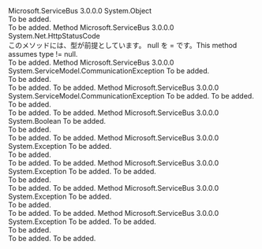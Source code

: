 <Type Name="MessagingExceptionHelper" FullName="Microsoft.ServiceBus.Messaging.MessagingExceptionHelper">
  <TypeSignature Language="C#" Value="public static class MessagingExceptionHelper" />
  <TypeSignature Language="ILAsm" Value=".class public auto ansi abstract sealed beforefieldinit MessagingExceptionHelper extends System.Object" />
  <TypeSignature Language="DocId" Value="T:Microsoft.ServiceBus.Messaging.MessagingExceptionHelper" />
  <TypeSignature Language="VB.NET" Value="Public Module MessagingExceptionHelper" />
  <TypeSignature Language="F#" Value="type MessagingExceptionHelper = class" />
  <AssemblyInfo>
    <AssemblyName>Microsoft.ServiceBus</AssemblyName>
    <AssemblyVersion>3.0.0.0</AssemblyVersion>
  </AssemblyInfo>
  <Base>
    <BaseTypeName>System.Object</BaseTypeName>
  </Base>
  <Interfaces />
  <Docs>
    <summary>To be added.</summary>
    <remarks>To be added.</remarks>
  </Docs>
  <Members>
    <Member MemberName="ConvertStatusCodeFromDetail">
      <MemberSignature Language="C#" Value="public static System.Net.HttpStatusCode ConvertStatusCodeFromDetail (string type);" />
      <MemberSignature Language="ILAsm" Value=".method public static hidebysig valuetype System.Net.HttpStatusCode ConvertStatusCodeFromDetail(string type) cil managed" />
      <MemberSignature Language="DocId" Value="M:Microsoft.ServiceBus.Messaging.MessagingExceptionHelper.ConvertStatusCodeFromDetail(System.String)" />
      <MemberSignature Language="VB.NET" Value="Public Function ConvertStatusCodeFromDetail (type As String) As HttpStatusCode" />
      <MemberSignature Language="F#" Value="static member ConvertStatusCodeFromDetail : string -&gt; System.Net.HttpStatusCode" Usage="Microsoft.ServiceBus.Messaging.MessagingExceptionHelper.ConvertStatusCodeFromDetail type" />
      <MemberType>Method</MemberType>
      <AssemblyInfo>
        <AssemblyName>Microsoft.ServiceBus</AssemblyName>
        <AssemblyVersion>3.0.0.0</AssemblyVersion>
      </AssemblyInfo>
      <ReturnValue>
        <ReturnType>System.Net.HttpStatusCode</ReturnType>
      </ReturnValue>
      <Parameters>
        <Parameter Name="type" Type="System.String" />
      </Parameters>
      <Docs>
        <param name="type"></param>
        <summary>
            <span data-ttu-id="4b053-101">このメソッドには、型が前提としています。 null を = です。</span><span class="sxs-lookup"><span data-stu-id="4b053-101">This method assumes type != null.</span></span>
            </summary>
        <returns />
        <remarks>To be added.</remarks>
      </Docs>
    </Member>
    <Member MemberName="ConvertToCommunicationException">
      <MemberSignature Language="C#" Value="public static System.ServiceModel.CommunicationException ConvertToCommunicationException (Microsoft.ServiceBus.Messaging.MessagingException exception);" />
      <MemberSignature Language="ILAsm" Value=".method public static hidebysig class System.ServiceModel.CommunicationException ConvertToCommunicationException(class Microsoft.ServiceBus.Messaging.MessagingException exception) cil managed" />
      <MemberSignature Language="DocId" Value="M:Microsoft.ServiceBus.Messaging.MessagingExceptionHelper.ConvertToCommunicationException(Microsoft.ServiceBus.Messaging.MessagingException)" />
      <MemberSignature Language="VB.NET" Value="Public Function ConvertToCommunicationException (exception As MessagingException) As CommunicationException" />
      <MemberSignature Language="F#" Value="static member ConvertToCommunicationException : Microsoft.ServiceBus.Messaging.MessagingException -&gt; System.ServiceModel.CommunicationException" Usage="Microsoft.ServiceBus.Messaging.MessagingExceptionHelper.ConvertToCommunicationException exception" />
      <MemberType>Method</MemberType>
      <AssemblyInfo>
        <AssemblyName>Microsoft.ServiceBus</AssemblyName>
        <AssemblyVersion>3.0.0.0</AssemblyVersion>
      </AssemblyInfo>
      <ReturnValue>
        <ReturnType>System.ServiceModel.CommunicationException</ReturnType>
      </ReturnValue>
      <Parameters>
        <Parameter Name="exception" Type="Microsoft.ServiceBus.Messaging.MessagingException" />
      </Parameters>
      <Docs>
        <param name="exception">To be added.</param>
        <summary>To be added.</summary>
        <returns>To be added.</returns>
        <remarks>To be added.</remarks>
      </Docs>
    </Member>
    <Member MemberName="ConvertToCommunicationException">
      <MemberSignature Language="C#" Value="public static System.ServiceModel.CommunicationException ConvertToCommunicationException (Microsoft.ServiceBus.Messaging.MessagingException exception, out bool shouldFault);" />
      <MemberSignature Language="ILAsm" Value=".method public static hidebysig class System.ServiceModel.CommunicationException ConvertToCommunicationException(class Microsoft.ServiceBus.Messaging.MessagingException exception, [out] bool&amp; shouldFault) cil managed" />
      <MemberSignature Language="DocId" Value="M:Microsoft.ServiceBus.Messaging.MessagingExceptionHelper.ConvertToCommunicationException(Microsoft.ServiceBus.Messaging.MessagingException,System.Boolean@)" />
      <MemberSignature Language="VB.NET" Value="Public Function ConvertToCommunicationException (exception As MessagingException, ByRef shouldFault As Boolean) As CommunicationException" />
      <MemberSignature Language="F#" Value="static member ConvertToCommunicationException : Microsoft.ServiceBus.Messaging.MessagingException *  -&gt; System.ServiceModel.CommunicationException" Usage="Microsoft.ServiceBus.Messaging.MessagingExceptionHelper.ConvertToCommunicationException (exception, shouldFault)" />
      <MemberType>Method</MemberType>
      <AssemblyInfo>
        <AssemblyName>Microsoft.ServiceBus</AssemblyName>
        <AssemblyVersion>3.0.0.0</AssemblyVersion>
      </AssemblyInfo>
      <ReturnValue>
        <ReturnType>System.ServiceModel.CommunicationException</ReturnType>
      </ReturnValue>
      <Parameters>
        <Parameter Name="exception" Type="Microsoft.ServiceBus.Messaging.MessagingException" />
        <Parameter Name="shouldFault" Type="System.Boolean&amp;" RefType="out" />
      </Parameters>
      <Docs>
        <param name="exception">To be added.</param>
        <param name="shouldFault">To be added.</param>
        <summary>To be added.</summary>
        <returns>To be added.</returns>
        <remarks>To be added.</remarks>
      </Docs>
    </Member>
    <Member MemberName="IsWrappedExceptionTransient">
      <MemberSignature Language="C#" Value="public static bool IsWrappedExceptionTransient (this Exception exception);" />
      <MemberSignature Language="ILAsm" Value=".method public static hidebysig bool IsWrappedExceptionTransient(class System.Exception exception) cil managed" />
      <MemberSignature Language="DocId" Value="M:Microsoft.ServiceBus.Messaging.MessagingExceptionHelper.IsWrappedExceptionTransient(System.Exception)" />
      <MemberSignature Language="F#" Value="static member IsWrappedExceptionTransient : Exception -&gt; bool" Usage="Microsoft.ServiceBus.Messaging.MessagingExceptionHelper.IsWrappedExceptionTransient exception" />
      <MemberType>Method</MemberType>
      <AssemblyInfo>
        <AssemblyName>Microsoft.ServiceBus</AssemblyName>
        <AssemblyVersion>3.0.0.0</AssemblyVersion>
      </AssemblyInfo>
      <ReturnValue>
        <ReturnType>System.Boolean</ReturnType>
      </ReturnValue>
      <Parameters>
        <Parameter Name="exception" Type="System.Exception" RefType="this" />
      </Parameters>
      <Docs>
        <param name="exception">To be added.</param>
        <summary>To be added.</summary>
        <returns>To be added.</returns>
        <remarks>To be added.</remarks>
      </Docs>
    </Member>
    <Member MemberName="Unwrap">
      <MemberSignature Language="C#" Value="public static Exception Unwrap (System.ServiceModel.CommunicationException exception);" />
      <MemberSignature Language="ILAsm" Value=".method public static hidebysig class System.Exception Unwrap(class System.ServiceModel.CommunicationException exception) cil managed" />
      <MemberSignature Language="DocId" Value="M:Microsoft.ServiceBus.Messaging.MessagingExceptionHelper.Unwrap(System.ServiceModel.CommunicationException)" />
      <MemberSignature Language="F#" Value="static member Unwrap : System.ServiceModel.CommunicationException -&gt; Exception" Usage="Microsoft.ServiceBus.Messaging.MessagingExceptionHelper.Unwrap exception" />
      <MemberType>Method</MemberType>
      <AssemblyInfo>
        <AssemblyName>Microsoft.ServiceBus</AssemblyName>
        <AssemblyVersion>3.0.0.0</AssemblyVersion>
      </AssemblyInfo>
      <ReturnValue>
        <ReturnType>System.Exception</ReturnType>
      </ReturnValue>
      <Parameters>
        <Parameter Name="exception" Type="System.ServiceModel.CommunicationException" />
      </Parameters>
      <Docs>
        <param name="exception">To be added.</param>
        <summary>To be added.</summary>
        <returns>To be added.</returns>
        <remarks>To be added.</remarks>
      </Docs>
    </Member>
    <Member MemberName="Unwrap">
      <MemberSignature Language="C#" Value="public static Exception Unwrap (System.ServiceModel.CommunicationException exception, bool isCancelling);" />
      <MemberSignature Language="ILAsm" Value=".method public static hidebysig class System.Exception Unwrap(class System.ServiceModel.CommunicationException exception, bool isCancelling) cil managed" />
      <MemberSignature Language="DocId" Value="M:Microsoft.ServiceBus.Messaging.MessagingExceptionHelper.Unwrap(System.ServiceModel.CommunicationException,System.Boolean)" />
      <MemberSignature Language="F#" Value="static member Unwrap : System.ServiceModel.CommunicationException * bool -&gt; Exception" Usage="Microsoft.ServiceBus.Messaging.MessagingExceptionHelper.Unwrap (exception, isCancelling)" />
      <MemberType>Method</MemberType>
      <AssemblyInfo>
        <AssemblyName>Microsoft.ServiceBus</AssemblyName>
        <AssemblyVersion>3.0.0.0</AssemblyVersion>
      </AssemblyInfo>
      <ReturnValue>
        <ReturnType>System.Exception</ReturnType>
      </ReturnValue>
      <Parameters>
        <Parameter Name="exception" Type="System.ServiceModel.CommunicationException" />
        <Parameter Name="isCancelling" Type="System.Boolean" />
      </Parameters>
      <Docs>
        <param name="exception">To be added.</param>
        <param name="isCancelling">To be added.</param>
        <summary>To be added.</summary>
        <returns>To be added.</returns>
        <remarks>To be added.</remarks>
      </Docs>
    </Member>
    <Member MemberName="UnwrapWithoutInnerFault">
      <MemberSignature Language="C#" Value="public static Exception UnwrapWithoutInnerFault (System.ServiceModel.CommunicationException exception);" />
      <MemberSignature Language="ILAsm" Value=".method public static hidebysig class System.Exception UnwrapWithoutInnerFault(class System.ServiceModel.CommunicationException exception) cil managed" />
      <MemberSignature Language="DocId" Value="M:Microsoft.ServiceBus.Messaging.MessagingExceptionHelper.UnwrapWithoutInnerFault(System.ServiceModel.CommunicationException)" />
      <MemberSignature Language="F#" Value="static member UnwrapWithoutInnerFault : System.ServiceModel.CommunicationException -&gt; Exception" Usage="Microsoft.ServiceBus.Messaging.MessagingExceptionHelper.UnwrapWithoutInnerFault exception" />
      <MemberType>Method</MemberType>
      <AssemblyInfo>
        <AssemblyName>Microsoft.ServiceBus</AssemblyName>
        <AssemblyVersion>3.0.0.0</AssemblyVersion>
      </AssemblyInfo>
      <ReturnValue>
        <ReturnType>System.Exception</ReturnType>
      </ReturnValue>
      <Parameters>
        <Parameter Name="exception" Type="System.ServiceModel.CommunicationException" />
      </Parameters>
      <Docs>
        <param name="exception">To be added.</param>
        <summary>To be added.</summary>
        <returns>To be added.</returns>
        <remarks>To be added.</remarks>
      </Docs>
    </Member>
    <Member MemberName="UnwrapWithoutInnerFault">
      <MemberSignature Language="C#" Value="public static Exception UnwrapWithoutInnerFault (System.ServiceModel.CommunicationException exception, bool isCancelling);" />
      <MemberSignature Language="ILAsm" Value=".method public static hidebysig class System.Exception UnwrapWithoutInnerFault(class System.ServiceModel.CommunicationException exception, bool isCancelling) cil managed" />
      <MemberSignature Language="DocId" Value="M:Microsoft.ServiceBus.Messaging.MessagingExceptionHelper.UnwrapWithoutInnerFault(System.ServiceModel.CommunicationException,System.Boolean)" />
      <MemberSignature Language="F#" Value="static member UnwrapWithoutInnerFault : System.ServiceModel.CommunicationException * bool -&gt; Exception" Usage="Microsoft.ServiceBus.Messaging.MessagingExceptionHelper.UnwrapWithoutInnerFault (exception, isCancelling)" />
      <MemberType>Method</MemberType>
      <AssemblyInfo>
        <AssemblyName>Microsoft.ServiceBus</AssemblyName>
        <AssemblyVersion>3.0.0.0</AssemblyVersion>
      </AssemblyInfo>
      <ReturnValue>
        <ReturnType>System.Exception</ReturnType>
      </ReturnValue>
      <Parameters>
        <Parameter Name="exception" Type="System.ServiceModel.CommunicationException" />
        <Parameter Name="isCancelling" Type="System.Boolean" />
      </Parameters>
      <Docs>
        <param name="exception">To be added.</param>
        <param name="isCancelling">To be added.</param>
        <summary>To be added.</summary>
        <returns>To be added.</returns>
        <remarks>To be added.</remarks>
      </Docs>
    </Member>
  </Members>
</Type>